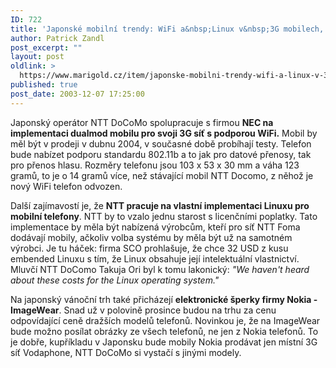 ```yaml
---
ID: 722
title: 'Japonské mobilní trendy: WiFi a&nbsp;Linux v&nbsp;3G mobilech, Nokia ImageWear'
author: Patrick Zandl
post_excerpt: ""
layout: post
oldlink: >
  https://www.marigold.cz/item/japonske-mobilni-trendy-wifi-a-linux-v-3g-mobilech-nokia-imagewear
published: true
post_date: 2003-12-07 17:25:00
---
```

<p>
Japonský operátor NTT DoCoMo spolupracuje s firmou <STRONG>NEC na implementaci dualmod mobilu pro svoji 3G síť s podporou WiFi.</STRONG> Mobil by měl být v prodeji v dubnu 2004, v současné době probíhají testy. Telefon bude nabízet podporu standardu 802.11b a to jak pro datové přenosy, tak pro přenos hlasu. Rozměry telefonu jsou 103 x 53 x 30 mm a váha 123 gramů, to je o 14 gramů více, než stávající mobil NTT Docomo, z něhož je nový WiFi telefon odvozen. </p>

<p>
Další zajímavostí je, že <STRONG>NTT pracuje na vlastní implementaci Linuxu pro mobilní telefony</STRONG>. NTT by to vzalo jednu starost s licenčními poplatky. Tato implementace by měla být nabízená výrobcům, kteří pro síť NTT Foma dodávají mobily, ačkoliv volba systému by měla být už na samotném výrobci. Je tu háček: firma SCO prohlašuje, že chce 32 USD z kusu embended Linuxu s tím, že Linux obsahuje její intelektuální vlastnictví. Mluvčí NTT DoComo Takuja Ori byl k tomu lakonický: <EM>"We haven't heard about these costs for the Linux operating system."</EM></p>

<p>
Na japonský vánoční trh také přicházejí <STRONG>elektronické šperky firmy Nokia - ImageWear</STRONG>. Snad už v polovině prosince budou na trhu za cenu odpovídající ceně dražších modelů telefonů. Novinkou je, že na ImageWear bude možno posílat obrázky ze všech telefonů, ne jen z Nokia telefonů. To je dobře, kupříkladu v Japonsku bude mobily Nokia prodávat jen místní 3G síť Vodaphone, NTT DoCoMo si vystačí s jinými modely. </p>
